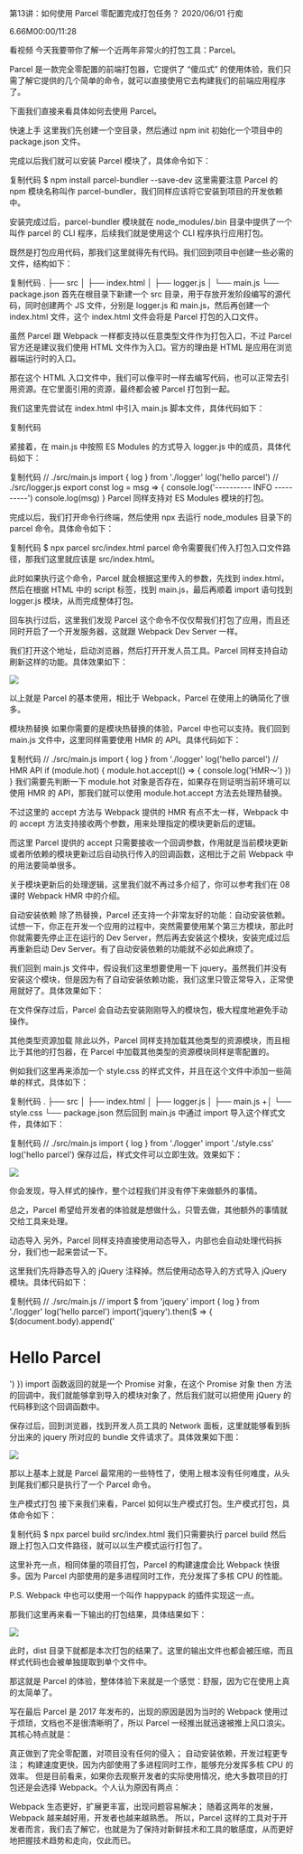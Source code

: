 第13讲：如何使用 Parcel 零配置完成打包任务？
2020/06/01 行痴

6.66M00:00/11:28

看视频
今天我要带你了解一个近两年非常火的打包工具：Parcel。

Parcel 是一款完全零配置的前端打包器，它提供了 “傻瓜式” 的使用体验，我们只需了解它提供的几个简单的命令，就可以直接使用它去构建我们的前端应用程序了。

下面我们直接来看具体如何去使用 Parcel。

快速上手
这里我们先创建一个空目录，然后通过 npm init 初始化一个项目中的 package.json 文件。

完成以后我们就可以安装 Parcel 模块了，具体命令如下：

复制代码
$ npm install parcel-bundler --save-dev
这里需要注意 Parcel 的 npm 模块名称叫作 parcel-bundler，我们同样应该将它安装到项目的开发依赖中。

安装完成过后，parcel-bundler 模块就在 node_modules/.bin 目录中提供了一个叫作 parcel 的 CLI 程序，后续我们就是使用这个 CLI 程序执行应用打包。

既然是打包应用代码，那我们这里就得先有代码。我们回到项目中创建一些必需的文件，结构如下：

复制代码
.
├── src
│   ├── index.html
│   ├── logger.js
│   └── main.js
└── package.json
首先在根目录下新建一个 src 目录，用于存放开发阶段编写的源代码，同时创建两个 JS 文件，分别是 logger.js 和 main.js，然后再创建一个 index.html 文件，这个 index.html 文件会将是 Parcel 打包的入口文件。

虽然 Parcel 跟 Webpack 一样都支持以任意类型文件作为打包入口，不过 Parcel 官方还是建议我们使用 HTML 文件作为入口。官方的理由是 HTML 是应用在浏览器端运行时的入口。

那在这个 HTML 入口文件中，我们可以像平时一样去编写代码，也可以正常去引用资源。在它里面引用的资源，最终都会被 Parcel 打包到一起。

我们这里先尝试在 index.html 中引入 main.js 脚本文件，具体代码如下：

复制代码
<!-- ./src/index.html -->
<!DOCTYPE html>
<html lang="en">
<head>
  <meta charset="UTF-8">
  <title>Parcel Tutorials</title>
</head>
<body>
  <script src="main.js"></script>
</body>
</html>
紧接着，在 main.js 中按照 ES Modules 的方式导入 logger.js 中的成员，具体代码如下：

复制代码
// ./src/main.js
import { log } from './logger'
log('hello parcel')
// ./src/logger.js
export const log = msg => {
  console.log('---------- INFO ----------')
  console.log(msg)
}
Parcel 同样支持对 ES Modules 模块的打包。

完成以后，我们打开命令行终端，然后使用 npx 去运行 node_modules 目录下的 parcel 命令。具体命令如下：

复制代码
$ npx parcel src/index.html
parcel 命令需要我们传入打包入口文件路径，那我们这里就应该是 src/index.html。

此时如果执行这个命令，Parcel 就会根据这里传入的参数，先找到 index.html，然后在根据 HTML 中的 script 标签，找到 main.js，最后再顺着 import 语句找到 logger.js 模块，从而完成整体打包。

回车执行过后，这里我们发现 Parcel 这个命令不仅仅帮我们打包了应用，而且还同时开启了一个开发服务器，这就跟 Webpack Dev Server 一样。

我们打开这个地址，启动浏览器，然后打开开发人员工具。Parcel 同样支持自动刷新这样的功能。具体效果如下：

![](https://raw.githubusercontent.com/eru-Ryuuzaki/myPic/master/img/20220420213006.png)

以上就是 Parcel 的基本使用，相比于 Webpack，Parcel 在使用上的确简化了很多。

模块热替换
如果你需要的是模块热替换的体验，Parcel 中也可以支持。我们回到 main.js 文件中，这里同样需要使用 HMR 的 API。具体代码如下：

复制代码
// ./src/main.js
import { log } from './logger'
log('hello parcel')
// HMR API
if (module.hot) {
  module.hot.accept(() => {
    console.log('HMR～')
  })
}
我们需要先判断一下 module.hot 对象是否存在，如果存在则证明当前环境可以使用 HMR 的 API，那我们就可以使用 module.hot.accept 方法去处理热替换。

不过这里的 accept 方法与 Webpack 提供的 HMR 有点不太一样，Webpack 中的 accept 方法支持接收两个参数，用来处理指定的模块更新后的逻辑。

而这里 Parcel 提供的 accept 只需要接收一个回调参数，作用就是当前模块更新或者所依赖的模块更新过后自动执行传入的回调函数，这相比于之前 Webpack 中的用法要简单很多。

关于模块更新后的处理逻辑，这里我们就不再过多介绍了，你可以参考我们在 08 课时 Webpack HMR 中的介绍。

自动安装依赖
除了热替换，Parcel 还支持一个非常友好的功能：自动安装依赖。试想一下，你正在开发一个应用的过程中，突然需要使用某个第三方模块，那此时你就需要先停止正在运行的 Dev Server，然后再去安装这个模块，安装完成过后再重新启动 Dev Server。有了自动安装依赖的功能就不必如此麻烦了。

我们回到 main.js 文件中，假设我们这里想要使用一下 jquery。虽然我们并没有安装这个模块，但是因为有了自动安装依赖功能，我们这里只管正常导入，正常使用就好了。具体效果如下：

在文件保存过后，Parcel 会自动去安装刚刚导入的模块包，极大程度地避免手动操作。

其他类型资源加载
除此以外，Parcel 同样支持加载其他类型的资源模块，而且相比于其他的打包器，在 Parcel 中加载其他类型的资源模块同样是零配置的。

例如我们这里再来添加一个 style.css 的样式文件，并且在这个文件中添加一些简单的样式，具体如下：

复制代码
 .
 ├── src
 │   ├── index.html
 │   ├── logger.js
 │   ├── main.js
+│   └── style.css
 └── package.json
然后回到 main.js 中通过 import 导入这个样式文件，具体如下：

复制代码
// ./src/main.js
import { log } from './logger'
import './style.css'
log('hello parcel')
保存过后，样式文件可以立即生效。效果如下：

![](https://raw.githubusercontent.com/eru-Ryuuzaki/myPic/master/img/20220420213028.png)

你会发现，导入样式的操作，整个过程我们并没有停下来做额外的事情。

总之，Parcel 希望给开发者的体验就是想做什么，只管去做，其他额外的事情就交给工具来处理。

动态导入
另外，Parcel 同样支持直接使用动态导入，内部也会自动处理代码拆分，我们也一起来尝试一下。

这里我们先将静态导入的 jQuery 注释掉。然后使用动态导入的方式导入 jQuery 模块。具体代码如下：

复制代码
// ./src/main.js
// import $ from 'jquery'
import { log } from './logger'
log('hello parcel')
import('jquery').then($ => {
  $(document.body).append('<h1>Hello Parcel</h1>')
})
import 函数返回的就是一个 Promise 对象，在这个 Promise 对象 then 方法的回调中，我们就能够拿到导入的模块对象了，然后我们就可以把使用 jQuery 的代码移到这个回调函数中。

保存过后，回到浏览器，找到开发人员工具的 Network 面板，这里就能够看到拆分出来的 jquery 所对应的 bundle 文件请求了。具体效果如下图：

![](https://raw.githubusercontent.com/eru-Ryuuzaki/myPic/master/img/20220420213042.png)

那以上基本上就是 Parcel 最常用的一些特性了，使用上根本没有任何难度，从头到尾我们都只是执行了一个 Parcel 命令。

生产模式打包
接下来我们来看，Parcel 如何以生产模式打包。生产模式打包，具体命令如下：

复制代码
$ npx parcel build src/index.html
我们只需要执行 parcel build 然后跟上打包入口文件路径，就可以以生产模式运行打包了。

这里补充一点，相同体量的项目打包，Parcel 的构建速度会比 Webpack 快很多。因为 Parcel 内部使用的是多进程同时工作，充分发挥了多核 CPU 的性能。

P.S. Webpack 中也可以使用一个叫作 happypack 的插件实现这一点。

那我们这里再来看一下输出的打包结果，具体结果如下：

![](https://raw.githubusercontent.com/eru-Ryuuzaki/myPic/master/img/20220420213058.png)

此时，dist 目录下就都是本次打包的结果了。这里的输出文件也都会被压缩，而且样式代码也会被单独提取到单个文件中。

那这就是 Parcel 的体验，整体体验下来就是一个感觉：舒服，因为它在使用上真的太简单了。

写在最后
Parcel 是 2017 年发布的，出现的原因是因为当时的 Webpack 使用过于烦琐，文档也不是很清晰明了，所以 Parcel 一经推出就迅速被推上风口浪尖。其核心特点就是：

真正做到了完全零配置，对项目没有任何的侵入；
自动安装依赖，开发过程更专注；
构建速度更快，因为内部使用了多进程同时工作，能够充分发挥多核 CPU 的效率。
但是目前看来，如果你去观察开发者的实际使用情况，绝大多数项目的打包还是会选择 Webpack。个人认为原因有两点：

Webpack 生态更好，扩展更丰富，出现问题容易解决；
随着这两年的发展，Webpack 越来越好用，开发者也越来越熟悉。
所以，Parcel 这样的工具对于开发者而言，我们去了解它，也就是为了保持对新鲜技术和工具的敏感度，从而更好地把握技术趋势和走向，仅此而已。